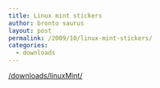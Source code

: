 ```yaml
---
title: Linux mint stickers
author: bronto saurus
layout: post
permalink: /2009/10/linux-mint-stickers/
categories:
  - downloads
---
```

<a href="/downloads/linuxMint/" target="_blank" >/downloads/linuxMint/</a>  
[<img src="/downloads/linuxMint/linuxMint.png" border="0" alt="" />][1]

 [1]: javascript:openpopup('/downloads/linuxMint/linuxMint.png',800,600,false);
